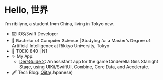 # Hello, 世界
I'm ribilynn, a student from China, living in Tokyo now.
- ⌨️  iOS/Swift Developer
- 📖  Bachelor of Computer Science | Studying for a Master’s Degree of Artificial Intelligence at Rikkyo University, Tokyo
- 🙊  TOEIC 840 | N1
- ✨  My App:
  - [DereGuide 2](https://apps.apple.com/us/app/id1493630000): An assistant app for the game Cinderella Girls Starlight Stage, using UIKit/SwiftUI, Combine, Core Data, and Accelerate.
- 🖋 Tech Blog: [Qiita](https://qiita.com/ribilynn)(Japanese)
